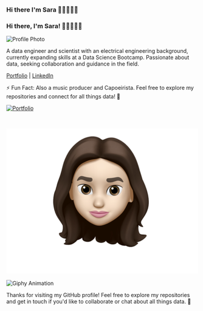 ### Hi there I'm Sara 👋🏻👩🏻‍💻



### Hi there, I'm Sara! 👋🏻👩🏻‍💻
![Profile Photo](https://example.com/path-to-your-image.jpg)


A data engineer and scientist with an electrical engineering background, currently expanding skills at a Data Science Bootcamp. Passionate about data, seeking collaboration and guidance in the field.

[Portfolio](https://sara-zeus.github.io) | [LinkedIn](https://www.linkedin.com/in/sarasalehi7/)

⚡ Fun Fact: Also a music producer and Capoeirista. Feel free to explore my repositories and connect for all things data! 🚀

[![Portfolio](images/your-gif-filename.gif)](https://github.com/sara-zeus)



<br>


![Profile Photo](https://github.com/sara-zeus/sara-zeus/blob/main/IMG_2535.jpg)
  






<img src="https://media.giphy.com/media/JWuBH9rCO2uZuHBFpm/giphy.gif" alt="Giphy Animation">

Thanks for visiting my GitHub profile! Feel free to explore my repositories and get in touch if you'd like to collaborate or chat about all things data. 🚀
